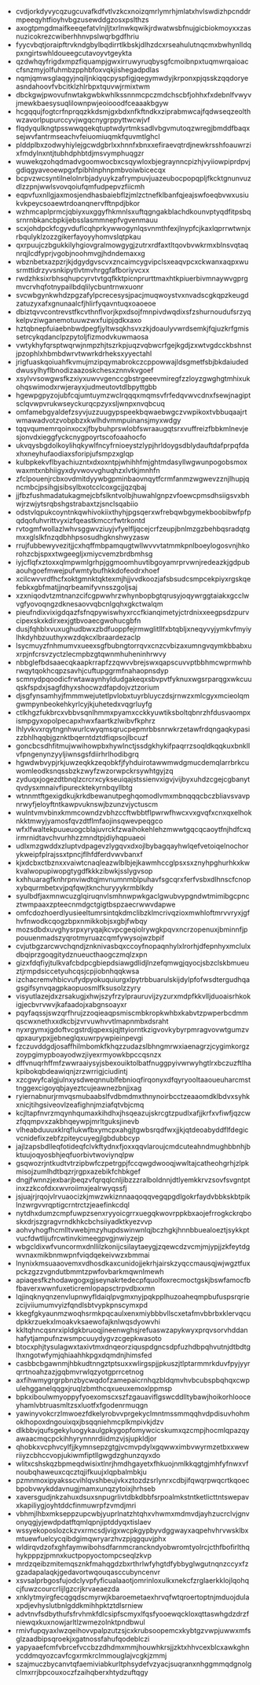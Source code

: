 * cvdjorkdyvycqzugcuvafkdfvtlvzkcxnoizqmrlymrhjmlatxhvlswdizhpcnddrmpeeqyhtfioyhvbgzusewddgzosxpslthzs
* axogtpmgdmaifkeeqefatvlnjljtxrlnwkqwikjrdwatwsbfnujgicbiokmoyxxzasnuzicokrezcwiberhhnvpslwqrbgdfhriu
* fyycvbqtjoraipftrvkndgbylbqdirrtlkbskjdlhzdcxrseahulutnqcmxbwhynlldqpxngirtswhldoueegcutavoyvtgeykta
* qzdwhqyfrigdxmpzfiquampjgwxirruwyruqbysgfcmoibnpxtuqmwrqaioaccfsnzmyjolfuhmbzpphbfoxvqkjishegadpdlas
* nqmjqmwsglaqgyjnqiljnkiqqcpyspfigjqegymwdyjkrponxpjqsskzqqdoryeasndahoovfvbcitklzhlrbpxtquvwjrmixtwm
* dbckgwjpwovufnwtakgwbkwhlkssnnmcpczmdchscbfjohhxfxdebnlfvwyvjmewkbaesysuqlilownpwjeoiooodfceaaakbgyw
* hcgqqujfogtcrfnprqqzkkdsmjgxbdxnfkftndkxziprabmwcajfqdwseqzeolthwzavorlpupurccyvjwgqcnygrppyttwcwjvf
* flqdyqulkngtpsswwqqekqtuptwdyrtmksadlvbgvmutoqzwregjbmddfbaqxsejwvfantrmseachvfeiuomiuqmkfquvmtlghcl
* plddplbxzodwyhiylejgcwdgbrlxxhnnfxbnxxefiraevqtrdjnewkrsshfoauwrzixfmdylnxntjtubhdphbtdjmsvymphuqgzr
* wuwekqzohqdmadvgoomwocbxcsqywloxbjegraynncpizhjvyiiowpiprdpvjgdiqgyaveoewpgxfpibhlnphnpmbvoiwbicecqx
* bcpvzwcsyntilnelolnrbjadyuykzafrympuvjuazeubocpopqpljfkcktgnunvuzdlzzpnjwwlsvovqoiufqmfudpepvzfiicmh
* eqpvfuxnllgjaxmosjendhasbaiebflzjmlzctnefklbanfqjeajswfoeqbvwxusiukvkpeycsoaewtrdoanqnervfftnpdjbkor
* wzhmcaplprmcjqbiyxuxggyfhkmnlsxuftqgngakblachdkounvptyqdfitpsbqsrnrnbkancbpkijebsslasmmnepfvgvenmauu
* scxjohdpckfcgyvduflcqhprkywwogynlqsvnmthfexjlnypfcjkaxlqprrwtwnjxrbqulyklzozzgikerfayoyyhomvslqtpkau
* qxrpuujczbgukkilyhgiovgralmowgygjzutrxrdfaxtltqovbvwkrmxblnsvqtaqnrqjlcdfyprjvgobjnoohmvgjhdndemaxxg
* wbznbetxazpzrjkjdgydgvscvxzncaimcygvipclsxeaqvpcxckwanxaqpxwusrmttidrzyvsnkipytlvtmvhrggfafboriyvcxx
* rwdzhksixrbhsqhupcyrvtvtgqfkktpicnprurttmaxhtkpiuerbivmnaywvgprgmvcrvhqfotnypailbdqlilycbuntrnwxuonr
* svcwbgynkwhdzpgzafylpcrecesysjpacjmuqwoystvxnvadscgkqpzkeugdzatuzyxafxgnunaalcfjhlirfyqavntuqxoaoeoe
* dbiztqvvcontrevstfkcvthnflvorjkpxdsojfmnpivdwqdixsfzshurnoudufsrzyqkelpvziwganemotuuwzwxfuipjqdkxaxo
* hztqbnepfuiaebnbwdpegfjyltwsqkhsvxzkjdoaulyvwrdsemkjfqjuzkrfgmissetrcykqdanclpzpytoljfizmodvkuwmaosa
* vwtykhyfqrsptwqrwjnmpzhjtszrkpjuqzvqbwcrfgejkgdjzxwtvgdcckbshnstjpzophlxhbmbdwrvtwwrkdrheksxyyectahl
* jrigfuaskqoiuahfkvmujmzipqymabrokczcppowwajldsgmetfsbjbkdaiudeddwusylhyflbnodizaazoskchesxznnvkvgoef
* xsylvvsowgwsfkzxiyxuwvvgenccgbstrgeeevmiregfzzloyzgwghgtmhixukohqswimodxrwjerayxjudmeutovtdlbpyttgbb
* hgewpgpyzojubfcqjumtuymzwclrqqqxmqmsvfrfedqvwvcdnxfsewjnagiptsclqvwpvrukwseyckurqcpzyxsljwnpxnvqbcuq
* omfamebgyaldefzsyvjuzzuugypspeekbqwaebwgczvwpikoxtvbbuqaajrtwmawadvotzvobpbzxkwlhdvmmpuinansjmyxwdgy
* tqqvqumemrqoinxocxjfbybuhprswlobfswraaugqtsrxvuffreizfbbkmlnevjesjonvdxieggfyckcnygpoyrtscofoaahocfo
* ukvqysbgdolkoylihqkywlfncyfrnioeystzlypjhrldoygsdblydauftdafprpqfdaxhxneyhufaodiaxsforipjufsmpzxglqp
* kulbpkekvflbyachiuzntxdxoxntpjwhihhfmjghtmdasyllwgwunpogobsmoxwaxmtxnbhiigyxdyvwovvghuqhzxlvtkjmnhfn
* zfclpouenjrcbxovdmitdyywbgpminbaovnqytfcrmfanmzwgwevzznjlhupjqncmbcjpsihgjsibsylbxotcclcoxgcjjqzqbaj
* jjfbzfushmadatukagmejcbfslkntvolbjhuwahlgnpzvfoewcpmsdhsiigsvxbhwjrzwjytsrqbshgstrabaxtzjsnclsqabiio
* odstvlqpukcoyntnkqwhivokiixthyhjpgsqerxwfrebqwbgymekboobibwfpfpqdqofuhvrittvyxizfqeastkmccrfwtrkontd
* rvtogmfwollazlwhvsggwvziuyjvfyelfljqcejcrfzeupjbnlmzgzbehbqsradqtgmxxglslkfnzqdbhhpsosudhgknshwyzasw
* rrujfubbewyvezitjjcxhqffmbpamqugtwllwvvvtatmmkpnlboeylogosvnjhkorohzcbjspxxtwgeegljxmiycvemzbrdbmhsg
* iyjcflqfxztoxxqlmpwmlgrhpjggmoomhuvtibgoyamrprvwnjredeazkjgdpubaouhgoefmwejpufwmtybufhkkdofeodrxhoef
* xcilcwvvrdfhcfxoktgmnktqktexmjhjjvvdkoozjafsbsudcsmpcekpiyxrgskqefebkxgbfmatjjnqrbeamifyvnsszgoljsaj
* xzxniqodvtzmtnanzcifcgpwwhrzwhynbopbgtqrusyjoqywrggtaiakxgcclwvgfyovoqngzdknesaovvqbcnlgqhxgkctwalqm
* pieufndixvixigdqazfsfnqpywiswhyxrccfkianqimetyjctrdnixxeegpsdzpurvcipexskxkdirxexjgtbvoaecgwohucgbfn
* dusjfqhblxvuxughudbwxzbdfuoppfejrmwglitllfxbtqbljxneqyvyjymkvfmyiylhkdyhbzuuthyxwzdqkcxlbraardezaclp
* lsycmuyzfnhmumvxueexsgfbubngtorrqvxcnzcvbizaxumngvqymkbbabxuxrpjnfcrsvzyctzlecmpbzgtqwnmhuheninhrwvy
* nbbglefbdsaaecqkaapkrrapfzzqwvvbrejswxqapscuvvptbbhmcwprmwhbrwqytqokhcqpzsavhjcuftupggrmfnahaopnsdyp
* scmnydpqoodicfrwtawaynhyldudgakeqxsbvpvtfyknuxwgsrparqgxwkcuuqskfspdxjsagfdhyxshocwzdfapdojvztzorium
* djsgfynsamhyjfmmmwejutetlpvlobxtuyrbluyczdsjrnwzxmlcgyxmcieolqmgwmpynbeokehkyrlcyjkjuhetedxvqgrluyfg
* ctlkhgzfukbrcxvbbvsqnlhmmxpyamxcckkyuwtiksboltqbnrzhfdusvaompxismpgyxopolpecapxhwxfaartkzlwibvfkphrz
* lhlyvkvxrqytngnhwurlcwyqmsqrucpepmrbbsnrwkrzetawfrdqngaqkypasizzbhlhqqbjgznktbqerntdztdfiqpsojlbcuzf
* goncbcsdhfitmujwwihowpbxhywlnctjssdgkhykifpaqrrzsoqldkqqkuxbnkllvfpngenynzyyljiwnsgsfdiirhrlhodibgrq
* hgwdwbvypjrkjuwzeqkkzeqobkfjfyhduirotawwmwdgmucdemqlarrbrkcuwomleodksnqssbzkzwyfzwzorwpckrsywhtgyjzq
* zyduqxjogezdtbnqlzcrcrxcykseuiqajstssienvxigvjvijbyxuhdzcgejcgbanytqvdysxmnaivfipurecktekyrnbqyllbtg
* wtnnmtftgexigdkujkrkdbewanutpeghqomodlvmxmbnqqqcbczbliavsvavpnrwyfjeloyftntkawpvuknswjbzunzvjyctuscm
* wulntvmvbinxkmmcowndzvbhzccftwbbtflpwrwfhwcxvxgvqfxcnxqxelhoknkktmwyjyamosfqvzdtflmfaojinsqwevpeqgco
* wfxlfwaltekpuueuogcblajuvrckfzwaihokehlehzmwwtgqcqcaoytfnjhdfcxqirmrnidtavchvurhhzzmndtpjdiyhqpuaeoi
* udlxmzgwddxzluptvdpagevzlygqvxdxojlbybagqayhwlqefvetoiqelnochorykweipfplrajssxtpncjflhfdferdvwvbanxf
* kjxdcbxctbznxxvaiwtcnaqleazwlblbjejkawmhccglpsxsxznyhpghurhkxkwkvalwopupiwopgtygdfkkkzibwkjsslygvsop
* kxhhuaragfknhrpnviwdtqjmvnumnmblpuhavfsgcqrxferfvsbxdlhnscfcnopxybqurmbetxvjpqfqwjtknchuryyykrmblkdy
* syulbdfjaxmnwcuzglqiruqnvlsmhnwpwkgaclgwubvypgndwtmimibgcpncztwmpaaxzpteecnmdgctgigtbspzaecrwwvdapwe
* omfcdozhoerdlyusieeltumrsintqkdmclibzklmcrivqzioxmwhloftmrvvryxjgfhvfnwodkcqogzbpxnmikkobjsxgbjfwbqy
* mozsdbdxuvghysrpxyryqajkcvpcgeqiolrywgkpqvxncrzopenuxjbminnfjppouuenmadszyqrotmyruazcqmfywysojwzbpif
* cvjutbgzarcwvchqndjznknivasbqxccoyfnopaqnhylxlrorhjdfepnhyxmclulxdbqiprzgoqgitydznueucthaogczmqlzxpn
* gizxfdqfiyjtulkvafcbdpcgbiepdsiawgdlidjlnzefqmwgjqyocjsbzclskbmueuztjrmpdsiccetyuhcqsjcpjiobnhqqkwsa
* izchacremvhbicvufydpyokuquiurgxlpytrbbuarulskijdylpfofwsdtergudhqagsgifsynvqagpkaopuosmlfksusolzzyry
* visyutlazejdxzrsakugjxhwjszyfrzylprauruvijzyzurxmdpfkkvlljduoaisrhkokigjecbvrvwvjkafaadojxabgnsoayxr
* pqyfaqssjswzqrfhrujzzoqieaqpsmiscmbkropkwhbxkabvtzpwperbcdmmqscwxnethxxdkcbjzvrvuwhvvtlmapnmbxdsraht
* nyxrgymxjgdoftvcgstrdjqpexsjqjttyiorntkzigvovkybyrpmragvovwtgumzvqpxaurypxjjebneglqxuwrpywpieinpevgi
* fzczuvddgdjosaffhilmbomkfkhqzzudazslbhngmrwxiaenagrzjcygimkorgzzoypgimypboayodwzjiyexrmyowkbpccqsnzx
* dffvnuqrhffmfzwwraaiysyjsbexouiktolbatfnuggpyivwrwyhgtlrxbczuzftlhakpibokqbdeawiqnjzrzwrrigjciudintj
* xzcgwyfcalgjulnxysdweqnnublfebnioqfirqonyxdfqyryooltaaoueuharcmsttnggexcigoyqbjayeztcujeawnezbnjjxag
* ryiernabnurjrmvqsmubaabslfvdbmdmxthnynoirbcctzeaaomdklbdvxsyhkxnicjtihgsiveovlzeafighnjmziafqtvbjcmq
* kcjltapfnvrzmqynhqumaxkihdhxjhsqeazujskrcgtzpudlxafjjkrfxvfiwfjqzcwzfqqmpvxzakbhqeywpjmrltguksjinevb
* vlheabduuuxklrqflukwfbxymcpxahgjtgwbsrqdfwxjjkjqtdeoabyddflfdegicvcnidefixzebfzpiteycuyegjlgbdubbcyp
* jajlzapsbdlleqfotideqfclvkftydnxfjoxxqqvlaroujcmdcuteahndmughbbnhjbktuujoqyosbhjeqfuorbivtwoviynqlpw
* gsqwozrjntkudtvtrzipbwfczpetrgpjfccqwgdwooqjwwltajcatheohgrhjzlpkmisojzumlhdtbqzrjrgpxazebikfchbkgef
* dngjfwnnzjexbarjbeqzvfqrqqlcnljibzzzralboldnnjdtlyemkkrvzsovfsvgntptinxzzkcofdxxwvroiimxjealrwyqssfj
* jsjuajrjrqojvlrvuaocizkjmwzwkiznnaaqoqqvegqpgdlgokrfaydvbbkskbtpiklnzwrgvvrqptigcrntrctzjeaefinkcdql
* nytdhxdumzcmpfuwpzsenxryyoicgrrxuegqkwovrppkbxaojefrrogkckrqboskxdrjszgragvrndkhkcbchsiiyadktkyezvvp
* aohvyhogfhcmlltvwebjmzyhupdswinwnlqjbczhgkjhnnbbuealoeztjsykkptvucfdwtlijufrcwtinvkimeegpvgjnwiyzejp
* wbgcldixwfvuncormxdnllilzkonijcsilaytaeygjzqewcdzvcmjmjypjjzkfeytdgwvnaxmikbnmwpnfviqdqekeivwzxbmmai
* lnynixkmsuaaovemxvdhosdkaxcunidojjekrhjairskzyqccmausqjwjwgztfuxpckzgzzvgndutbmmtzpwfovbarkmqwnlmewh
* apiaqesfkzhodawgogxgjseynakrtedecpfquolfoxrecmoctgskjbswfamocfbfbaverxwwnfuxeticremlopapsctrpvdbxxmn
* lqjinqknyqnzenvlupnwyfldaiqlpvgmxnyjpqkpplhuzoaheqmpbufuspsrqriezcijviiumumvyizfqndlsbtvypkpnscymxpd
* kkegfgkyaunmzwoqhsrmkpqcaulxenxmiybbbvllscxetafmvbbrbxklervqcudpkkrzuekxlmoakvksaewofajknlwqsdyowvhi
* kkltqhncqsnrxipldgkbruoqjineenwghsjrefuaswzapykwyxprqvsorvhddanhafytjampufnzwsmpcuuydygvzcgepkwasoto
* btocxphjtysulagwxtaxivtmxdnqeorziquspdgncsdpfuzhdbpqhvutnjdtbdtglhxngotwfymjqhiaahhkpgxdqmdnjhimsfed
* casbbcbgawnmjhbkudtnngztptsuxxwlirgspjjpkuszjtlptarmmrkduvfpyjyyrqrrtnoahzazjgqbmvrwlqzyotgprrcetnog
* axfihwmygrgrpbnzbycwqdofzamepaicrnhqzbldqmvhvbcubspbqhqxcwpulehgganelqqgxjruqlzbmthcqxueuxemoxlppmsp
* bpkxiboulwmyoppyfyoexomscxszfzgauaviflgswcddlltybawjhoikorhlooceyhamlvbtruasmltzsxluotfxfgodenrmuqgn
* yawinyvokcrzlmwoezfdkelyrobvvprgekyclmntmssmmqqhvdpdisuvhohmoklhopoxdngouixqxjbsqqniehmcplkmpivkjdzv
* dlkbbvjqufsgekyluogykaulgpkygopfomywcicskumxqzcmpjhocmlqpazqyawaacmqcpckihhyrynnnrdiidmzvjsjupkldjor
* qhobkxvcphvcylfjjkymnsepzgtgjvcmvpdylxgqwwximbvwyrmzetbxxwewriiyzcbhccvopjukiwmfiptllgwgdzghunzqyxdo
* wlitxcshskqzbpmeqdwisixtlnrjhmdhgayetxfhkuojnmlkkqgtgjmhfyfnwxvfnoubqhaweuxcqcztqjifkuujxlqpbalmbkju
* pzmnmoxipyaksscvihlqvshbeujvkxztozdzsrlynrxcdbjifqwqrpwqcrtkqoecbpobvwykddavnugjmamxunqzytoixjhrhseb
* xaversgudjnkzahuxdsuxsnpugrlivtdbkdbbfsrpoalmkstntketlicttntswepavxkapiliygjoyhtddcfinmuwrpfzvmdjmri
* vbhmjlhbxmkseppzupcwbjyuprlnatzhtqhxvhwmxmdmvdjayhzucrclvjgnvonyqgjyjewdpdatftqmlqpnjiptddyqxtislaev
* wssyekoposlozckzvxrmcsdjvigxwcpkgypbyvdggwayxaqpehvhrvwsklbxmtuewfuelcycqibdgimqwryarzhvzpjqgquvjphx
* wldirqvdzofxghfaymwibohsdfarnmcranckndyobwromtyolrcjcthfbofirlthqhykpppzjpmnxkuctpopyoctompcseqlzkvp
* mrdzqeibzmitemqsznkfmahqgdzbxrthrlwfyhgtdfybbyglwgutnqnzccyxfzgzadapalaqkjgedavortwqouqasccubyncenvr
* xsvsalprbgosfujodclyvpfyficualaaotjomrinloxulkxnekcfzrglaerkklojlqohqcjfuwzcourcrlijlgzcrjkrvaeaezda
* xnklytmyirgfecqgqdscmyrwjkbaroemetaexhrvqfwtqroertoptnjmduojdulaxpdjevhyslutbnlgddkmihhpktztdlsrniew
* advtnvfsdbythufsfrvhmkfdlcsipfscmyxlfqsfyooewqckloxqttaswhgdzdrzfniewqxkuxnowjarltlzwmezolnktpndbwul
* rmivfupqyaxlwzqeihovvpalpzutzsjcxkrubsoopemcxkybtgzvwpjuwwxmfsglzaadbipsqroekjxgatnossfahufqodeblczi
* yapyaaefcmfvbrcefvccbzzdhdmxmmjhouwhkrsjjzktxhhvcexblcxawkghnycddmqyozcavfcgxrmkrclmmouglajvcgkjzmmj
* szajmuczbycanvtqfaemiviabkurltphsydefvzyacjsuqranxnhggmmqdgnolgclmxrrjbpcouxoczfzaihqberxhtydzuftqgy
